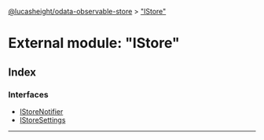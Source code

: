 [@lucasheight/odata-observable-store](../README.md) > ["IStore"](../modules/_istore_.md)

# External module: "IStore"

## Index

### Interfaces

* [IStoreNotifier](../interfaces/_istore_.istorenotifier.md)
* [IStoreSettings](../interfaces/_istore_.istoresettings.md)

---

